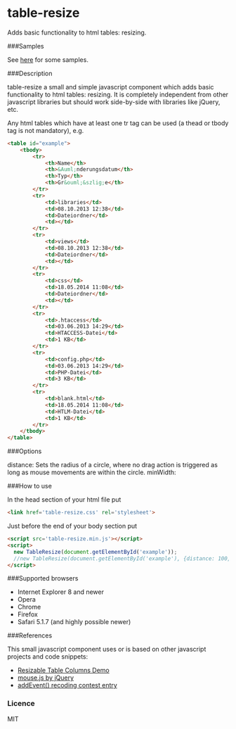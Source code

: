 table-resize
============

Adds basic functionality to html tables: resizing.

###Samples

See [here](http://irhc.github.io/table-resize) for some samples.

###Description

table-resize a small and simple javascript component which adds basic functionality to html tables: resizing. It is completely independent from other javascript libraries but should work side-by-side with libraries like jQuery, etc.

Any html tables which have at least one tr tag can be used (a thead or tbody tag is not mandatory), e.g.

```html
<table id="example">
    <tbody>
        <tr>
            <th>Name</th>
            <th>&Auml;nderungsdatum</th>
            <th>Typ</th>
            <th>Gr&ouml;&szlig;e</th>
        </tr>
        <tr>
            <td>libraries</td>
            <td>08.10.2013 12:38</td>
            <td>Dateiordner</td>
            <td></td>
        </tr>
        <tr>
            <td>views</td>
            <td>08.10.2013 12:38</td>
            <td>Dateiordner</td>
            <td></td>
        </tr>
        <tr>
            <td>css</td>
            <td>18.05.2014 11:08</td>
            <td>Dateiordner</td>
            <td></td>
        </tr>
        <tr>
            <td>.htaccess</td>
            <td>03.06.2013 14:29</td>
            <td>HTACCESS-Datei</td>
            <td>1 KB</td>
        </tr>
        <tr>
            <td>config.php</td>
            <td>03.06.2013 14:29</td>
            <td>PHP-Datei</td>
            <td>3 KB</td>
        </tr>
        <tr>
            <td>blank.html</td>
            <td>18.05.2014 11:08</td>
            <td>HTLM-Datei</td>
            <td>1 KB</td>
        </tr>
    </tbody>
</table>
```

###Options

distance: Sets the radius of a circle, where no drag action is triggered as long as mouse movements are within the circle.
minWidth:

###How to use

In the head section of your html file put

```html
<link href='table-resize.css' rel='stylesheet'>
```

Just before the end of your body section put

```html
<script src='table-resize.min.js'></script>
<script>
  new TableResize(document.getElementById('example'));
  //new TableResize(document.getElementById('example'), {distance: 100, minWidth: 60});
</script>
```

###Supported browsers

- Internet Explorer 8 and newer
- Opera
- Chrome
- Firefox
- Safari 5.1.7 (and highly possible newer)

###References

This small javascript component uses or is based on other javascript projects and code snippets:

- [Resizable Table Columns Demo](http://bz.var.ru/comp/web/resizable.html)
- [mouse.js by jQuery](https://github.com/jquery/jquery-ui/blob/master/ui/mouse.js)
- [addEvent() recoding contest entry](http://ejohn.org/apps/jselect/event.html)

### Licence

MIT


